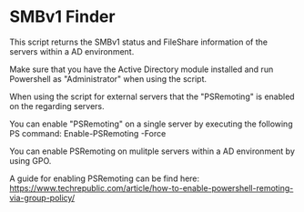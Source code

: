 # SMBv1 Finder
This script returns the SMBv1 status and FileShare information of the servers within a AD environment.

Make sure that you have the Active Directory module installed and run Powershell as "Administrator" when using the script.

When using the script for external servers that the "PSRemoting" is enabled on the regarding servers.

You can enable "PSRemoting" on a single server by executing the following PS command: Enable-PSRemoting -Force

You can enable PSRemoting on mulitple servers within a AD environment by using GPO.

A guide for enabling PSRemoting can be find here: https://www.techrepublic.com/article/how-to-enable-powershell-remoting-via-group-policy/
